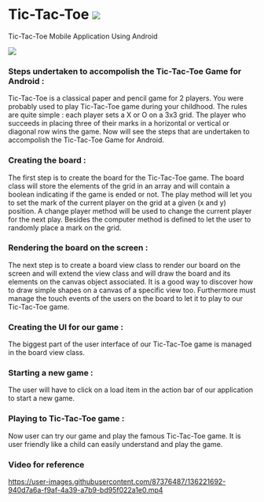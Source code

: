 # Tic-Tac-Toe <img src="https://img.icons8.com/ultraviolet/40/000000/tic-tac-toe.png"/>

Tic-Tac-Toe Mobile Application Using Android

<img src="https://img.icons8.com/external-prettycons-solid-prettycons/60/000000/external-tic-tac-toe-games-prettycons-solid-prettycons.png"/>

### Steps undertaken to accompolish the Tic-Tac-Toe Game for Android :
Tic-Tac-Toe is a classical paper and pencil game for 2 players. You were probably used to play Tic-Tac-Toe game during your childhood. The rules are quite simple : each player sets a X or O on a 3x3 grid. The player who succeeds in placing three of their marks in a horizontal or vertical or diagonal row wins the game. Now will see the steps that are undertaken to accompolish the Tic-Tac-Toe Game for Android.

### Creating the board :
The first step is to create the board for the Tic-Tac-Toe game. The board class will store the elements of the grid in an array and will contain a boolean indicating if the game is ended or not. The play method will let you to set the mark of the current player on the grid at a given (x and y) position. A change player method will be used to change the current player for the next play. Besides the computer method is defined to let the user to randomly place a mark on the grid.

### Rendering the board on the screen :
The next step is to create a board view class to render our board on the screen and will extend the view class and will draw the board and its elements on the canvas object associated. It is a good way to discover how to draw simple shapes on a canvas of a specific view too. Furthermore must manage the touch events of the users on the board to let it to play to our Tic-Tac-Toe game.

### Creating the UI for our game :
The biggest part of the user interface of our Tic-Tac-Toe game is managed in the board view class.

### Starting a new game :
The user will have to click on a load item in the action bar of our application to start a new game.

### Playing to Tic-Tac-Toe game :
Now user can try our game and play the famous Tic-Tac-Toe game. It is user friendly like a child can easily understand and play the game.

### Video for reference 

https://user-images.githubusercontent.com/87376487/136221692-940d7a6a-f9af-4a39-a7b9-bd95f022a1e0.mp4


